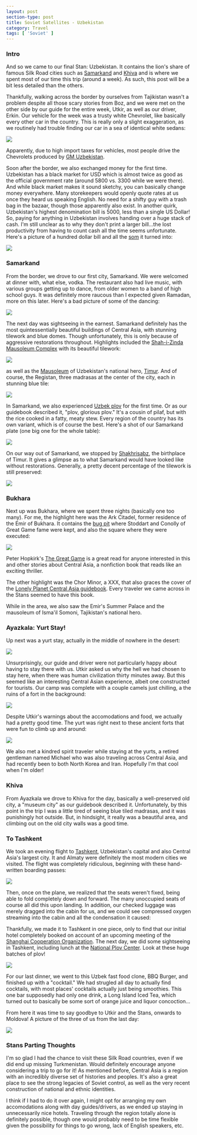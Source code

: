 ```yaml
---
layout: post
section-type: post
title: Soviet Satellites - Uzbekistan
category: Travel
tags: [ 'Soviet' ]
---
```


### Intro

And so we came to our final Stan: Uzbekistan. It contains the lion's share
of famous Silk Road cities such as
[Samarkand](https://en.wikipedia.org/wiki/Samarkand) and
[Khiva](https://en.wikipedia.org/wiki/Khiva)
and is where we spent most of our time this trip (around a week). As such,
this post will be a bit less detailed than the others.

Thankfully, walking across the border by ourselves from Tajikistan
wasn't a problem despite all those scary stories from Boz, and
we were met on the other side by our guide for the entire
week, Utkir, as well as our driver, Erkin. Our vehicle for the week was a
trusty white Chevrolet, like basically every other car in the country.
This is really only a slight exaggeration, as we routinely had trouble finding
our car in a sea of identical white sedans:

![](https://dl.dropboxusercontent.com/s/2w5qe713vy9kemf/P6130188.JPG?dl=0)

Apparently, due to high import taxes for vehicles, most people drive the
Chevrolets produced by
[GM Uzbekistan](https://en.wikipedia.org/wiki/GM_Uzbekistan).

Soon after the border, we also exchanged money for the first time. Uzbekistan
has a black market for USD which is almost twice as good as the official
government rate (around 5800 vs. 3300 while we were there). And while black
market makes it sound sketchy, you can basically change money everywhere.
Many storekeepers would openly quote rates at us once they heard
us speaking English. No need for a shifty guy with a trash bag in the bazaar,
though those apparently also exist. In another quirk, Uzbekistan's highest
denomination bill is 5000, less than a single US Dollar! So, paying for anything
in Uzbekistan involves handing over a huge stack of cash. I'm still unclear
as to why they don't print a larger bill...the lost productivity from having
to count cash all the time seems unfortunate. Here's a picture of a hundred
dollar bill and all the [som](https://en.wikipedia.org/wiki/Uzbekistani_som)
it turned into:

![](https://dl.dropboxusercontent.com/s/d143vfvbg86g239/P6120115.JPG?dl=0)

### Samarkand

From the border, we drove to our first city, Samarkand. We were welcomed at
dinner with, what else, vodka. The restaurant also had live music, with various
groups getting up to dance, from older women to a band of high school guys.
It was definitely more raucous than I expected given Ramadan, more on this later.
Here's a bad picture of some of the dancing:

![](https://dl.dropboxusercontent.com/s/pyycpcegqc8ytue/P6120119.JPG?dl=0)

The next day was sightseeing in the earnest. Samarkand definitely has the
most quintessentially beautiful buildings of Central Asia, with stunning
tilework and blue domes. Though unfortunately, this is only because of
aggressive restorations throughout. Highlights included the
[Shah-i-Zinda Mausoleum Complex](https://en.wikipedia.org/wiki/Shah-i-Zinda)
with its beautiful tilework:

![](XX)

as well as the [Mausoleum](https://en.wikipedia.org/wiki/Gur-e-Amir)
of Uzbekistan's national hero, [Timur](https://en.wikipedia.org/wiki/Timur).
And of course, the Registan, three madrasas at the center of the city,
each in stunning blue tile:

![](XX)

In Samarkand, we also experienced
[Uzbek plov](https://munchies.vice.com/en/recipes/uzbek-plov)
for the first time. Or as our guidebook described it, "plov, glorious plov."
It's a cousin of pilaf, but with the rice cooked in a fatty, meaty stew.
Every region of the country has its own variant, which is of course the best.
Here's a shot of our Samarkand plate (one big one for the whole table):

![](https://dl.dropboxusercontent.com/s/q2fjqxoe0t2fggj/P6130197.JPG?dl=0)

On our way out of Samarkand, we stopped by
[Shakhrisabz](https://en.wikipedia.org/wiki/Shahrisabz), the birthplace of
Timur. It gives a glimpse as to what Samarkand would have looked like without
restorations. Generally, a pretty decent percentage of the tilework is still
preserved:

![](XX)

### Bukhara

Next up was Bukhara, where we spent three nights (basically one too
many). For me, the highlight here was the Ark Citadel, former residence
of the Emir of Bukhara. It contains the
[bug pit](https://www.vice.com/read/brutality-report-knowledge-of-the-bug-pit)
where Stoddart and Conolly of Great Game fame were kept, and also the
square where they were executed:

![](XX)

Peter Hopkirk's
[The Great Game](https://en.wikipedia.org/wiki/The_Great_Game_(Peter_Hopkirk_book))
is a great read for anyone interested in this and other stories about
Central Asia, a nonfiction book that reads like an exciting thriller.

The other highlight was the Chor Minor, a XXX,
that also graces the cover of the
[Lonely Planet Central Asia guidebook](https://www.amazon.com/Lonely-Planet-Central-Travel-Guide/dp/1741799538).
Every traveler we came across in the Stans seemed to have this book.

While in the area, we also saw the Emir's Summer Palace and the mausoleum
of Isma'il Somoni, Tajikistan's national hero.

### Ayazkala: Yurt Stay!

Up next was a yurt stay, actually in the middle of nowhere in the desert:

![](XX)

Unsurprisingly, our guide and driver were not particularly happy about
having to stay there with us. Utkir
asked us why the hell we had chosen to stay here, when there was human
civilization thirty minutes away. But this seemed like an interesting Central
Asian experience, albeit one constructed for tourists. Our camp was complete
with a couple camels just chilling, a the ruins of a fort in the background:

![](XX)

Despite Utkir's warnings about the accomodations and food, we actually had
a pretty good time. The yurt was right next to these ancient forts that were
fun to climb up and around:

![](XX)

We also met a kindred spirit traveler while staying at the yurts,
a retired gentleman named Michael who was also traveling across
Central Asia, and had recently been to both North Korea and Iran.
Hopefully I'm that cool when I'm older!

### Khiva

From Ayazkala we drove to Khiva for the day, basically a well-preserved
old city, a "museum city" as our guidebook described it. Unfortunately, by
this point in the trip I was a little tired of seeing blue tiled madrasas,
and it was punishingly hot outside. But, in hindsight, it really was a beautiful
area, and climbing out on the old city walls was a good time. 

### To Tashkent

We took an evening flight to
[Tashkent](https://en.wikipedia.org/wiki/Tashkent), Uzbekistan's capital
and also Central Asia's largest city. It and Almaty were definitely the most
modern cities we visited. The flight was completely ridiculous, beginning with
these hand-written boarding passes:

![](https://dl.dropboxusercontent.com/s/4zv3o8mj2ij9n04/P6180144.JPG?dl=0)

Then, once on the plane, we realized that the seats weren't fixed, being
able to fold completely down and forward. The many unoccupied seats of course
all did this upon landing. In addition, our checked luggage was merely dragged
into the cabin for us, and we could see compressed oxygen streaming into the
cabin and all the condensation it caused:

Thankfully, we made it to Tashkent in one piece, only to find that our initial
hotel completely booked on account of an upcoming meeting of the
[Shanghai Cooperation Organization](https://en.wikipedia.org/wiki/Shanghai_Cooperation_Organisation).
The next day, we did some sightseeing in Tashkent, including lunch at the
[National Plov Center](https://www.finedininglovers.com/blog/culinary-stops/central-asia-plov-center-uzbekistan/).
Look at these huge batches of plov!

![](https://dl.dropboxusercontent.com/s/uxue0bcp4az2drz/P6190162.JPG?dl=0)

For our last dinner, we went to this Uzbek fast food clone, BBQ Burger,
and finished up with a "cocktail." We had strugled all day to actually find
cocktails, with most places' cocktails actually just being smoothies.
This one bar supposedly had only one drink, a Long Island Iced Tea, which turned
out to basically be some sort of orange juice and liquor concoction...

From here it was time to say goodbye to Utkir and the Stans, onwards to
Moldova! A picture of the three of us from the last day:

![](https://dl.dropboxusercontent.com/s/acp5d60pv21qdrd/P6190178.JPG?dl=0)

### Stans Parting Thoughts

I'm so glad I had the chance to visit these Silk Road countries, even if we did
end up missing Turkmenistan. Would definitely encourage anyone considering
a trip to go for it! As mentioned before, Central Asia is a region with an
incredibly diverse set of histories and peoples. It's also a
great place to see the strong legacies of Soviet control, as well as the very
recent construction of national and ethnic identities.

I think if I had to do it over again, I might opt for
arranging my own accomodations along with day guides/drivers, as we ended up
staying in unnecessarily nice hotels. Traveling through the region totally
alone is definitely possible, though one would probably need to be time flexible
given the possibility for things to go wrong, lack of English speakers, etc.